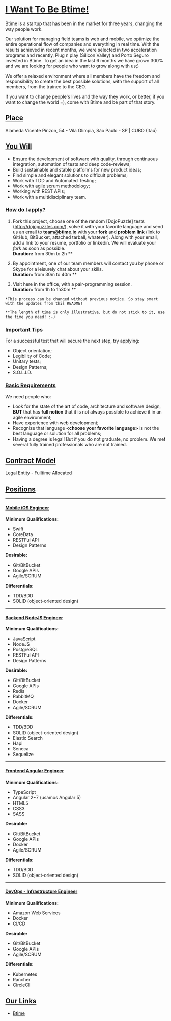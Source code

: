 # [I Want To Be Btime!](id:Title)

Btime is a startup that has been in the market for three years, changing the way people work.

Our solution for managing field teams is web and mobile, we optimize the entire operational flow of companies and everything in real time. With the results achieved in recent months, we were selected in two acceleration programs and recently, Plug n play (Silicon Valley) and Porto Seguro invested in Btime. To get an idea in the last 6 months we have grown 300% and we are looking for people who want to grow along with us;)

We offer a relaxed environment where all members have the freedom and responsibility to create the best possible solutions, with the support of all members, from the trainee to the CEO.

If you want to change people's lives and the way they work, or better, if you want to change the world =), come with Btime and be part of that story.

## [Place](id:Place)

Alameda Vicente Pinzon, 54 - Vila Olimpia, São Paulo - SP | CUBO (Itaú)

## [You Will](id:YouWill)

- Ensure the development of software with quality, through continuous integration, automation of tests and deep code-reviews;
- Build sustainable and stable platforms for new product ideas;
- Find simple and elegant solutions to difficult problems;
- Work with TDD and Automated Testing;
- Work with agile scrum methodology;
- Working with REST APIs;
- Work with a multidisciplinary team.

### [How do I apply?](id:HowDoIApply)
1. Fork this project, choose one of the random [DojoPuzzle] tests (http://dojopuzzles.com/), solve it with your favorite language and send us an email to **team@btime.io** with your **fork** and **problem link** (link to GitHub, BitBucket, attached tarball, whatever). Along with your email, add a link to your resume, portfolio or linkedin. We will evaluate your *fork* as soon as possible. <br />
**Duration:** from 30m to 2h **

2. By appointment, one of our team members will contact you by phone or Skype for a leisurely chat about your skills. <br />
**Duration:** from 30m to 40m **

3. Visit here in the office, with a pair-programming session. <br />
**Duration:** from 1h to 1h30m **

`*This process can be changed without previous notice. So stay smart with the updates from this README!`

`**The length of time is only illustrative, but do not stick to it, use the time you need! :-)`

### [Important Tips](id:ImportantTips)
For a successful test that will secure the next step, try applying:

* Object orientation;
* Legibility of Code;
* Unitary tests;
* Design Patterns;
* S.O.L.I.D.

### [Basic Requirements](id:BasicRequirements)
We need people who:

* Look for the state of the art of code, architecture and software design, **BUT** that has **full notion** that it is not always possible to achieve it in an agile environment;
* Have experience with web development;
* Recognize that language **&lt;choose your favorite language&gt;** is not the best language or solution for all problems;
* Having a degree is legal! But if you do not graduate, no problem. We met several fully trained professionals who are not trained.

## [Contract Model](id:ContractModel)

Legal Entity - Fulltime Allocated

## [Positions](id:Positions)
----
#### [Mobile iOS Engineer](id:MobileiOSPosition)
**Minimum Qualifications:**
- Swift
- CoreData
- RESTFul API
- Design Patterns

**Desirable:**
- Git/BitBucket
- Google APIs
- Agile/SCRUM

**Differentials:**
- TDD/BDD
- SOLID (object-oriented design)
----
#### [Backend NodeJS Engineer](id:BackendPosition)
**Minimum Qualifications:**
- JavaScript
- NodeJS
- PostgreSQL
- RESTFul API
- Design Patterns

**Desirable:**
- Git/BitBucket
- Google APIs
- Redis
- RabbitMQ
- Docker
- Agile/SCRUM

**Differentials:**
- TDD/BDD
- SOLID (object-oriented design)
- Elastic Search
- Hapi
- Seneca
- Sequelize
----
#### [Frontend Angular Engineer](id:FrontendPosition)
**Minimum Qualifications:**
- TypeScript
- Angular 2~7 (usamos Angular 5)
- HTML5
- CSS3
- SASS

**Desirable:**
- Git/BitBucket
- Google APIs
- Docker
- Agile/SCRUM

**Differentials:**
- TDD/BDD
- SOLID (object-oriented design)
----
#### [DevOps - Infrastructure Engineer](id:DevOpsPosition)
**Minimum Qualifications:**
- Amazon Web Services
- Docker
- CI/CD

**Desirable:**
- Git/BitBucket
- Google APIs
- Agile/SCRUM

**Differentials:**
- Kubernetes
- Rancher
- CircleCI

## [Our Links](id:OurLinks)
* [Btime](https://btime.io)

